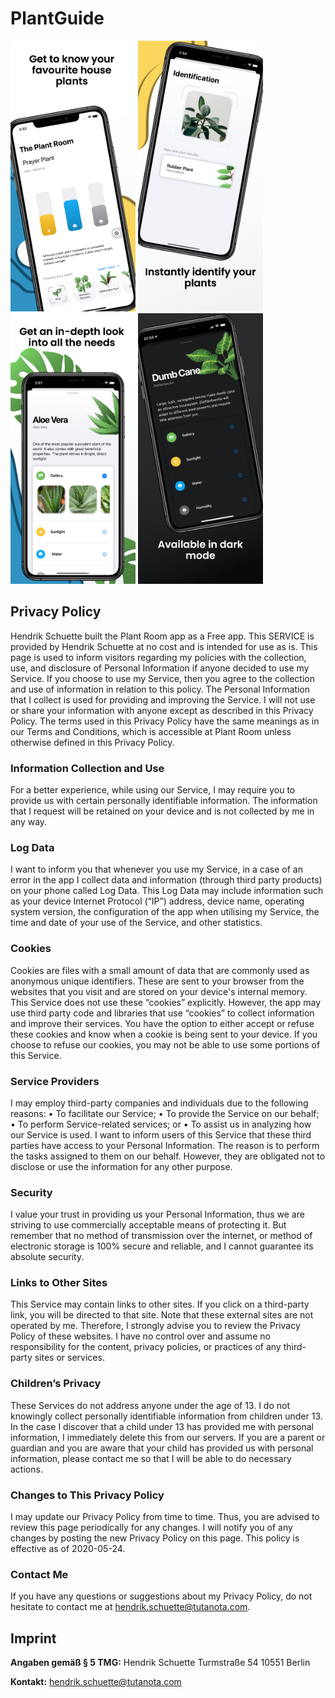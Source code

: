 # PlantGuide

<img src="/Screenshot0.png" width="200"> <img src="/Screenshot1.png" width="200"> <img src="/Screenshot2.png" width="200"> <img src="/Screenshot3.png" width="200">

## Privacy Policy
Hendrik Schuette built the Plant Room app as a Free app. This SERVICE is provided by Hendrik Schuette at no cost and is intended for use as is. This page is used to inform visitors regarding my policies with the collection, use, and disclosure of Personal Information if anyone decided to use my Service. If you choose to use my Service, then you agree to the collection and use of information in relation to this policy. The Personal Information that I collect is used for providing and improving the Service. I will not use or share your information with anyone except as described in this Privacy Policy. The terms used in this Privacy Policy have the same meanings as in our Terms and Conditions, which is accessible at Plant Room unless otherwise defined in this Privacy Policy. 

### Information Collection and Use 
For a better experience, while using our Service, I may require you to provide us with certain personally identifiable information. The information that I request will be retained on your device and is not collected by me in any way. 


### Log Data
I want to inform you that whenever you use my Service, in a case of an error in the app I collect data and information (through third party products) on your phone called Log Data. This Log Data may include information such as your device Internet Protocol (“IP”) address, device name, operating system version, the configuration of the app when utilising my Service, the time and date of your use of the Service, and other statistics. 

### Cookies 
Cookies are files with a small amount of data that are commonly used as anonymous unique identifiers. These are sent to your browser from the websites that you visit and are stored on your device's internal memory. This Service does not use these “cookies” explicitly. However, the app may use third party code and libraries that use “cookies” to collect information and improve their services. You have the option to either accept or refuse these cookies and know when a cookie is being sent to your device. If you choose to refuse our cookies, you may not be able to use some portions of this Service. 

### Service Providers
I may employ third-party companies and individuals due to the following reasons: • To facilitate our Service; 
• To provide the Service on our behalf; 
• To perform Service-related services; or 
• To assist us in analyzing how our Service is used.
I want to inform users of this Service that these third parties have access to your Personal Information. The reason is to perform the tasks assigned to them on our behalf. However, they are obligated not to disclose or use the information for any other purpose. 

### Security 
I value your trust in providing us your Personal Information, thus we are striving to use commercially acceptable means of protecting it. But remember that no method of transmission over the internet, or method of electronic storage is 100% secure and reliable, and I cannot guarantee its absolute security.      

### Links to Other Sites
This Service may contain links to other sites. If you click on a third-party link, you will be directed to that site. Note that these external sites are not operated by me. Therefore, I strongly advise you to review the Privacy Policy of these websites. I have no control over and assume no responsibility for the content, privacy policies, or practices of any third-party sites or services. 

### Children’s Privacy 
These Services do not address anyone under the age of 13. I do not knowingly collect personally identifiable information from children under 13. In the case I discover that a child under 13 has provided me with personal information, I immediately delete this from our servers. If you are a parent or guardian and you are aware that your child has provided us with personal information, please contact me so that I will be able to do necessary actions. 

### Changes to This Privacy Policy
I may update our Privacy Policy from time to time. Thus, you are advised to review this page periodically for any changes. I will notify you of any changes by posting the new Privacy Policy on this page. This policy is effective as of 2020-05-24. 

### Contact Me
If you have any questions or suggestions about my Privacy Policy, do not hesitate to contact me at hendrik.schuette@tutanota.com.   



## Imprint

**Angaben gemäß § 5 TMG:**
Hendrik Schuette
Turmstraße 54
10551 Berlin

**Kontakt:**
hendrik.schuette@tutanota.com
